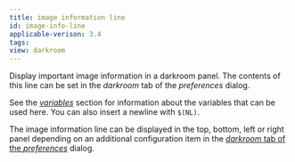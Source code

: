 ```yaml
---
title: image information line
id: image-info-line
applicable-verison: 3.4
tags: 
view: darkroom
---
```


Display important image information in a darkroom panel. The contents of this line can be set in the _darkroom_ tab of the _preferences_ dialog. 

See the [_variables_](../../../special-topics/variables.md) section for information about the variables that can be used here. You can also insert a newline with `$(NL)`.

The image information line can be displayed in the top, bottom, left or right panel depending on an additional configuration item in the [_darkroom_ tab of the _preferences_](../../../preferences-settings/darkroom.md) dialog.
